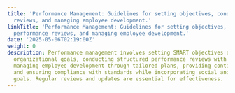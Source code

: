 ```yaml
---
title: 'Performance Management: Guidelines for setting objectives, conducting performance
  reviews, and managing employee development.'
linkTitle: 'Performance Management: Guidelines for setting objectives, conducting
  performance reviews, and managing employee development.'
date: '2025-05-06T02:19:00Z'
weight: 0
description: Performance management involves setting SMART objectives aligned with
  organizational goals, conducting structured performance reviews with two-way communication,
  managing employee development through tailored plans, providing continuous feedback,
  and ensuring compliance with standards while incorporating social and environmental
  goals. Regular reviews and updates are essential for effectiveness.
---
```



<!-- Unsupported block type: table_of_contents -->

<!-- Unsupported block type: unsupported -->

